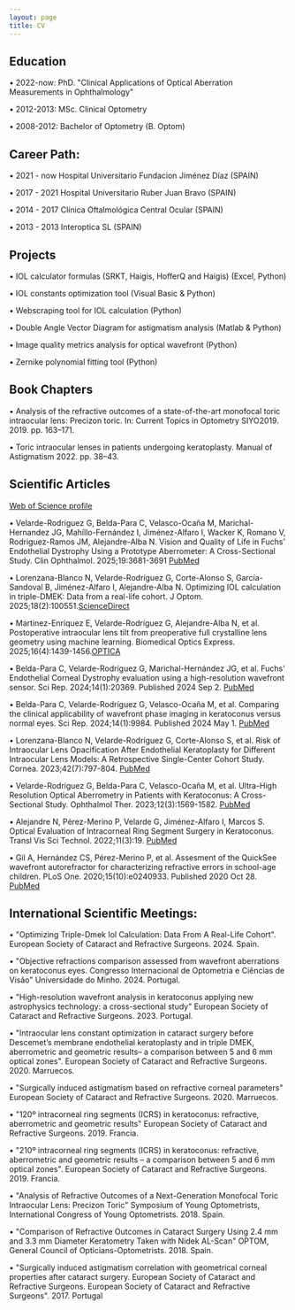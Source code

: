```yaml
---
layout: page
title: CV
---
```

## Education 

•	2022-now: PhD. "Clinical Applications of Optical Aberration Measurements in Ophthalmology"

•	2012-2013: MSc. Clinical Optometry

•	2008-2012: Bachelor of Optometry (B. Optom)


## Career Path:

•	2021 - now	 Hospital Universitario Fundacion Jiménez Díaz (SPAIN)

•	2017 - 2021  Hospital Universitario Ruber Juan Bravo (SPAIN)

•	2014 - 2017  Clínica Oftalmológica Central Ocular (SPAIN)

•	2013 - 2013  Interoptica SL (SPAIN)

## Projects

• 	IOL calculator formulas (SRKT, Haigis, HofferQ and Haigis) (Excel, Python)

•	IOL constants optimization tool (Visual Basic & Python)

•	Webscraping tool for IOL calculation (Python)

•	Double Angle Vector Diagram for astigmatism analysis (Matlab & Python)

•	Image quality metrics analysis for optical wavefront (Python)

•	Zernike polynomial fitting tool (Python)


## Book Chapters
•	Analysis of the refractive outcomes of a state-of-the-art monofocal toric intraocular lens: Precizon toric.
In: Current Topics in Optometry SIYO2019. 2019. pp. 163–171.

•	Toric intraocular lenses in patients undergoing keratoplasty.
Manual of Astigmatism 2022. pp. 38–43.

## Scientific Articles

[Web of Science profile](https://www.webofscience.com/wos/author/record/JHU-3938-2023)

•	Velarde-Rodriguez G, Belda-Para C, Velasco-Ocaña M, Marichal-Hernandez JG, Mahíllo-Fernández I, Jiménez-Alfaro I, Wacker K, Romano V, Rodriguez-Ramos JM, Alejandre-Alba N. Vision and Quality of Life in Fuchs’ Endothelial Dystrophy Using a Prototype Aberrometer: A Cross-Sectional Study. Clin Ophthalmol. 2025;19:3681-3691 [PubMed](https://www.dovepress.com/vision-and-quality-of-life-in-fuchs-endothelial-dystrophy-using-a-prot-peer-reviewed-fulltext-article-OPTH)

•	Lorenzana-Blanco N, Velarde-Rodríguez G, Corte-Alonso S, García-Sandoval B, Jiménez-Alfaro I, Alejandre-Alba N. Optimizing IOL calculation in triple-DMEK: Data from a real-life cohort. J Optom. 2025;18(2):100551.[ScienceDirect](https://www.sciencedirect.com/science/article/pii/S1888429625000172?via%3Dihub)

•	Martinez-Enriquez E, Velarde-Rodríguez G, Alejandre-Alba N, et al. Postoperative intraocular lens tilt from preoperative full crystalline lens geometry using machine learning. Biomedical Optics Express. 2025;16(4):1439-1456.[OPTICA](https://opg.optica.org/boe/fulltext.cfm?uri=boe-16-4-1439&id=569143)

•	Belda-Para C, Velarde-Rodríguez G, Marichal-Hernández JG, et al. Fuchs' Endothelial Corneal Dystrophy evaluation using a high-resolution wavefront sensor. Sci Rep. 2024;14(1):20369. Published 2024 Sep 2. [PubMed](https://pubmed.ncbi.nlm.nih.gov/39223223/)

•	Belda-Para C, Velarde-Rodríguez G, Velasco-Ocaña M, et al. Comparing the clinical applicability of wavefront phase imaging in keratoconus versus normal eyes. Sci Rep. 2024;14(1):9984. Published 2024 May 1. [PubMed](https://pubmed.ncbi.nlm.nih.gov/38693352/)

•	Lorenzana-Blanco N, Velarde-Rodríguez G, Corte-Alonso S, et al. Risk of Intraocular Lens Opacification After Endothelial Keratoplasty for Different Intraocular Lens Models: A Retrospective Single-Center Cohort Study. Cornea. 2023;42(7):797-804. [PubMed](https://pubmed.ncbi.nlm.nih.gov/36633939/)

•	Velarde-Rodriguez G, Belda-Para C, Velasco-Ocaña M, et al. Ultra-High Resolution Optical Aberrometry in Patients with Keratoconus: A Cross-Sectional Study. Ophthalmol Ther. 2023;12(3):1569-1582. [PubMed](https://pubmed.ncbi.nlm.nih.gov/36856979/)

•	Alejandre N, Pérez-Merino P, Velarde G, Jiménez-Alfaro I, Marcos S. Optical Evaluation of Intracorneal Ring Segment Surgery in Keratoconus. Transl Vis Sci Technol. 2022;11(3):19. [PubMed](https://pubmed.ncbi.nlm.nih.gov/35289835/)

•	Gil A, Hernández CS, Pérez-Merino P, et al. Assesment of the QuickSee wavefront autorefractor for characterizing refractive errors in school-age children. PLoS One. 2020;15(10):e0240933. Published 2020 Oct 28. [PubMed](https://pubmed.ncbi.nlm.nih.gov/33112912/)


## International Scientific Meetings:

•	"Optimizing Triple-Dmek Iol Calculation: Data From A Real-Life Cohort". European Society of Cataract and Refractive Surgeons. 2024. Spain.

•	"Objective refractions comparison assessed from wavefront aberrations on keratoconus eyes. Congresso Internacional de Optometria e Ciências de Visão" Universidade do Minho. 2024. Portugal.
 
 •	"High-resolution wavefront analysis in keratoconus applying new astrophysics technology:  a cross-sectional study" European Society of Cataract and Refractive Surgeons. 2023. Portugal.

 •	"Intraocular lens constant optimization in cataract surgery before Descemet’s membrane endothelial keratoplasty and in triple DMEK, aberrometric and geometric results– a comparison between 5 and 6 mm optical zones". European Society of Cataract and Refractive Surgeons. 2020. Marruecos.

 •	 "Surgically induced astigmatism based on refractive corneal parameters"  European Society of Cataract and Refractive Surgeons. 2020. Marruecos.

 •	"120º intracorneal ring segments (ICRS) in keratoconus: refractive, aberrometric and
 geometric results" European Society of Cataract and Refractive Surgeons. 2019. Francia.

 •	"210º intracorneal ring segments (ICRS) in keratoconus: refractive, aberrometric and
 geometric results – a comparison between 5 and 6 mm optical zones". European Society of Cataract and Refractive
 Surgeons. 2019. Francia.

•	"Analysis of Refractive Outcomes of a Next-Generation Monofocal Toric Intraocular Lens: Precizon Toric"
Symposium of Young Optometrists, International Congress of Young Optometrists. 2018. Spain.

•	"Comparison of Refractive Outcomes in Cataract Surgery Using 2.4 mm and 3.3 mm Diameter Keratometry Taken with Nidek AL-Scan"
OPTOM, General Council of Opticians-Optometrists. 2018. Spain.

 •	"Surgically induced astigmatism correlation with geometrical corneal properties after cataract surgery. European Society of Cataract and Refractive Surgeons. European Society of Cataract and Refractive Surgeons". 2017. Portugal